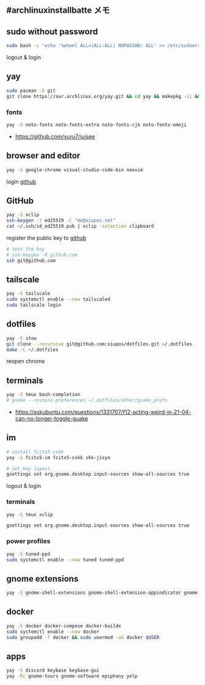 ## #archlinuxinstallbatte メモ

## sudo without password

```bash
sudo bash -c "echo '%wheel ALL=(ALL:ALL) NOPASSWD: ALL' >> /etc/sudoers"
```

logout & login

## yay

```bash
sudo pacman -S git
git clone https://aur.archlinux.org/yay.git && cd yay && makepkg -si && cd .. && rm -rf yay
```

### fonts

```bash
yay -S noto-fonts noto-fonts-extra noto-fonts-cjk noto-fonts-emoji
```

- https://github.com/yuru7/juisee

## browser and editor

```bash
yay -S google-chrome visual-studio-code-bin neovim
```

login [github](https://github.com/)

## GitHub

```bash
yay -S xclip
ssh-keygen -t ed25519 -C "me@xiupos.net"
cat ~/.ssh/id_ed25519.pub | xclip -selection clipboard
```

register the public key to [github](https://github.com/settings/ssh/new)

```bash
# test the key
# ssh-keygen -R github.com
ssh git@github.com
```

## tailscale

```bash
yay -S tailscale
sudo systemctl enable --now tailscaled
sudo tailscale login
```

## dotfiles

```bash
yay -S stow
git clone --recursive git@github.com:xiupos/dotfiles.git ~/.dotfiles
make -C ~/.dotfiles
```

reopen chrome

## terminals

```bash
yay -S tmux bash-completion
# guake --restore-preferences ~/.dotfiles/other/guake_prefs
```

- https://askubuntu.com/questions/1331707/f12-acting-weird-in-21-04-can-no-longer-toggle-guake

## im

```bash
# install fcitx5-cskk
yay -S fcitx5-im fcitx5-cskk skk-jisyo

# set key layout
gsettings set org.gnome.desktop.input-sources show-all-sources true
```

logout & login

### terminals

```bash
yay -S tmux xclip

gsettings set org.gnome.desktop.input-sources show-all-sources true
```

### power profiles

```bash
yay -S tuned-ppd
sudo systemctl enable --now tuned tuned-ppd
```

## gnome extensions

```bash
yay -S gnome-shell-extensions gnome-shell-extension-appindicator gnome-shell-extension-arc-menu gnome-shell-extension-dash-to-dock gnome-shell-extension-dash-to-panel gnome-shell-extension-forge gnome-shell-extension-gnome-ui-tune gnome-shell-extension-gsconnect gnome-shell-extension-gtk4-desktop-icons-ng gnome-shell-extension-legacy-theme-auto-switcher gnome-shell-extension-space-bar gnome-shell-extension-x11gestures gnome-shell-extension-kimpanel-git gnome-browser-connector
```

## docker

```bash
yay -S docker docker-compose docker-buildx
sudo systemctl enable --now docker
sudo groupadd -f docker && sudo usermod -aG docker $USER
```

## apps

```bash
yay -S discord keybase keybase-gui
yay -Rc gnome-tours gnome-software epiphany yelp
```
